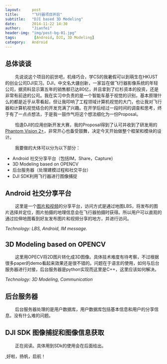 ```yaml
---
layout:     post
title:      "飞行器项目开启"
subtitle:   "DJI based 3D Modeling"
date:       2014-11-22 14:30
author:     "Jianfei"
header-img: "img/post-bg-01.jpg"
tags:        [Android, DJI, 3D Modeling]
category:   Android
---
```


<h2 class="section-heading">总体谈谈</h2>
<p>&nbsp;&nbsp;&nbsp;&nbsp;&nbsp;&nbsp;&nbsp;&nbsp;先说说这个项目的前世吧，机缘巧合，学CS的我暑假可以到萌生在HKUST的创业公司DJI实习。DJI，中文名大疆创新，一家旨在做飞行器影像系统的年轻公司，据资料显示第五年的销售额已达80亿，并且拿到了红杉资本的投资，还是非常有前途的公司。我在实习中负责的是一个智能车基于视觉的识别，基本原理什么的都是近乎从零看起，但让我叩响了工程领域计算机视觉的大门，也让我对飞行器和计算机视觉结合的开发充满了兴趣。在开学后经过一段时间的调查和思考，终于有了一点点想法，于是我一鼓作气将这个想法细化为一份Proposal。</p>

<p>&nbsp;&nbsp;&nbsp;&nbsp;&nbsp;&nbsp;&nbsp;&nbsp;恰逢DJI的应用创新开发大赛，我的Proposal得到了认可并收到了研发用的<a href="http://www.dji.com">Phantom Vision 2+</a>，非常开心也备受鼓舞，决定今天开始做整个框架和模块的设计。</p>

<p>&nbsp;&nbsp;&nbsp;&nbsp;&nbsp;&nbsp;&nbsp;&nbsp;我要做的大体可以分为以下部分：</p>
<ul class="post-list">
	<li>Android 社交分享平台（包括IM，Share，Capture）</li>
	<li>3D Modeling based on OPENCV</li>
	<li>后台服务器（处理建模过程和社交平台）</li>
	<li>DJI SDK利用飞行器进行图像捕捉</li>
</ul>

<h2 class="section-heading">Android 社交分享平台</h2>
<p>&nbsp;&nbsp;&nbsp;&nbsp;&nbsp;&nbsp;&nbsp;&nbsp;这里是一个<u>图片和视频</u>的分享平台，访问方式是通过地图LBS，将发布的图片选择并定位，图片拍摄的地理信息会在飞行器拍摄时获得。所以用户可以直观的通过拉伸地图看到好友发布图片和视频分享的地方，并进行访问。</p>
<cite>Technology: LBS, Android, IM message.</cite>

<h2 class="section-heading">3D Modeling based on OPENCV</h2>
<p>&nbsp;&nbsp;&nbsp;&nbsp;&nbsp;&nbsp;&nbsp;&nbsp;这里用OPECV将2D图片转化成3D图像。具体技术难度有待考察，不过根据很多paper的demo看起来效果还是很不错的。问题在于语言的使用，如何与后台服务器进行对接，后台服务器是python实现而这里是C++，这里应该如何解决。</p>
<cite>Technology: 3D Modeling, Communication</cite>

<h2 class="section-heading">后台服务器</h2>
<p>&nbsp;&nbsp;&nbsp;&nbsp;&nbsp;&nbsp;&nbsp;&nbsp;后台服务器处理的是用户数据库，用户数据库包括基本信息和用户的分享信息。没有什么难的问题。</p>

<h2 class="section-heading">DJI SDK 图像捕捉和图像信息获取</h2>
<p>&nbsp;&nbsp;&nbsp;&nbsp;&nbsp;&nbsp;&nbsp;&nbsp;正在阅读。具体用到SDk的使用会在后面给出。</p>

<a href="#">
    <img class="img-responsive" src="{{ site.baseurl }}/img/post-bg-02.jpg" alt="">
</a>
<span class="caption text-muted">好啦，扬帆，启航！</span>
